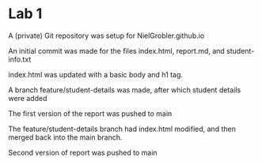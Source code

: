 # Lab 1
A (private) Git repository was setup for NielGrobler.github.io

An initial commit was made for the files index.html, report.md, and student-info.txt

index.html was updated with a basic body and h1 tag.

A branch feature/student-details was made, after which student details were added

The first version of the report was pushed to main

The feature/student-details branch had index.html modified, and then merged back into the main branch.

Second version of report was pushed to main